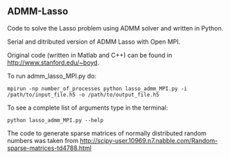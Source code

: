 ADMM-Lasso
----------

Code to solve the Lasso problem using ADMM solver and written in Python. 

Serial and ditributed version of ADMM Lasso with Open MPI. 

Original code (written in Matlab and C++) can be found in http://www.stanford.edu/~boyd.

To run admm_lasso_MPI.py do:

```
mpirun -np number_of_processes python lasso_admm_MPI.py -i /path/to/input_file.h5 -o /path/to/output_file.h5
```

To see a complete list of arguments type in the terminal:
```
python lasso_admm_MPI.py --help
```

The code to generate sparse matrices of normally distributed random numbers was taken from http://scipy-user.10969.n7.nabble.com/Random-sparse-matrices-td4788.html 
